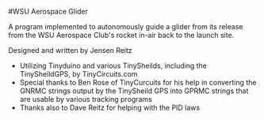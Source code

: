 #WSU Aerospace Glider

A program implemented to autonomously guide a glider from its release from the WSU Aerospace Club's rocket in-air back to the launch site.
 
Designed and written by Jensen Reitz
 
 - Utilizing Tinyduino and various TinySheilds, including the TinySheildGPS, by TinyCircuits.com
 - Special thanks to Ben Rose of TinyCurcuits for his help in converting the GNRMC strings output by the TinySheild GPS into GPRMC strings    that are usable by various tracking programs
 - Thanks also to Dave Reitz for helping with the PID laws
